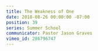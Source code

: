 ```yaml
---
title: The Weakness of One
date: 2018-08-26 00:00:00 -07:00
position: 39
series: Summer School
communicator: Pastor Jason Graves
vimeo_id: 286796747
---
```


